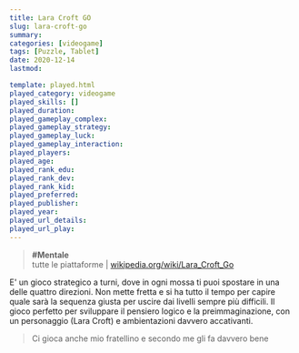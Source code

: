 ```yaml
---
title: Lara Croft GO
slug: lara-croft-go
summary: 
categories: [videogame]
tags: [Puzzle, Tablet]
date: 2020-12-14
lastmod: 

template: played.html
played_category: videogame
played_skills: []
played_duration: 
played_gameplay_complex: 
played_gameplay_strategy: 
played_gameplay_luck: 
played_gameplay_interaction: 
played_players: 
played_age: 
played_rank_edu: 
played_rank_dev: 
played_rank_kid: 
played_preferred: 
played_publisher: 
played_year: 
played_url_details: 
played_url_play: 
---
```


> **#Mentale**   
> tutte le piattaforme  | [wikipedia.org/wiki/Lara_Croft_Go](https://en.wikipedia.org/wiki/Lara_Croft_Go)   

E' un gioco strategico a turni, dove in ogni mossa ti puoi spostare in una delle quattro direzioni.
Non mette fretta e si ha tutto il tempo per capire quale sarà la sequenza giusta per uscire dai livelli sempre più difficili.
Il gioco perfetto per sviluppare il pensiero logico e la preimmaginazione, con un personaggio (Lara Croft) e ambientazioni davvero accativanti.

> Ci gioca anche mio fratellino e secondo me gli fa davvero bene



